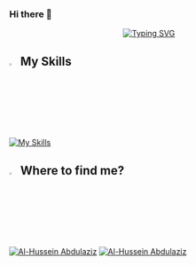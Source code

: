 ### Hi there 👋

<!--
**husayin1/husayin1** is a ✨ _special_ ✨ repository because its `README.md` (this file) appears on your GitHub profile.

Here are some ideas to get you started:

- 🔭 I’m currently working on ...
- 🌱 I’m currently learning ...
- 👯 I’m looking to collaborate on ...
- 🤔 I’m looking for help with ...
- 💬 Ask me about ...
- 📫 How to reach me: ...
- 😄 Pronouns: ...
- ⚡ Fun fact: ...
-->
<p align="center">
<a href="https://git.io/typing-svg"><img src="https://readme-typing-svg.demolab.com?font=Fira+Code&duration=2000&pause=1000&color=0074D9&random=false&width=435&lines=Hey%2C+This+is+Husayn%F0%9F%91%8B+;Mobile+App+Developer;ITI+Student;Native+Mobile+Devlopment;Computer+And+Informatics+Graduate;Suez+Canal+University" alt="Typing SVG" /></a>

</p>

## <img src="https://media2.giphy.com/media/QssGEmpkyEOhBCb7e1/giphy.gif?cid=ecf05e47a0n3gi1bfqntqmob8g9aid1oyj2wr3ds3mg700bl&rid=giphy.gif" width ="3%"> My Skills
[![My Skills](https://skillicons.dev/icons?i=swift,apple,firebase,kotlin,java,flutter,dart,c,cpp,git,github,vscode,mysql,androidstudio,postman)](https://skillicons.dev)
                    
          

## <img src="https://media.giphy.com/media/8cY8LQMDLhQ4Ml9fLe/giphy.gif" width ="3%"> Where to find me?

<p>
  <a href="https://www.linkedin.com/in/husaiyn1" target="_blank"><img src="https://img.shields.io/badge/LinkedIn-0077B5?style=for-the-badge&logo=linkedin&logoColor=white" alt="Al-Hussein Abdulaziz"/></a> 
  <a href="mailto:hessein.abdulaziz2001@gmail.com" target="_blank"><img src="https://img.shields.io/badge/Gmail-D14836?style=for-the-badge&logo=gmail&logoColor=white" alt="Al-Hussein Abdulaziz"/></a> 
</p>  
